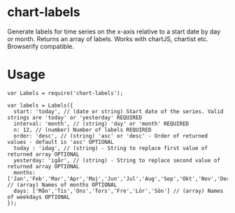 # chart-labels
Generate labels for time series on the x-axis relative to a start date by day or month. Returns an array of labels. Works with chartJS, chartist etc. Browserify compatible.

# Usage
`var Labels = require('chart-labels');`

```
var labels = Labels({
  start: 'today', // (date or string) Start date of the series. Valid strings are 'today' or 'yesterday' REQUIRED
  interval: 'month', // (string) 'day' or 'month' REQUIRED
  n: 12, // (number) Number of labels REQUIRED
  order: 'desc', // (string) 'asc' or 'desc' - Order of returned values - default is 'asc' OPTIONAL
  today : 'idag', // (string) - String to replace first value of returned array OPTIONAL
  yesterday: 'igår', // (string) - String to replace second value of returned array OPTIONAL
  months: ['Jan','Feb','Mar','Apr','Maj','Jun','Jul','Aug','Sep','Okt','Nov','Dec'], // (array) Names of months OPTIONAL
  days: ['Mån','Tis','Ons','Tors','Fre','Lör','Sön'] // (array) Names of weekdays OPTIONAL
});
```
